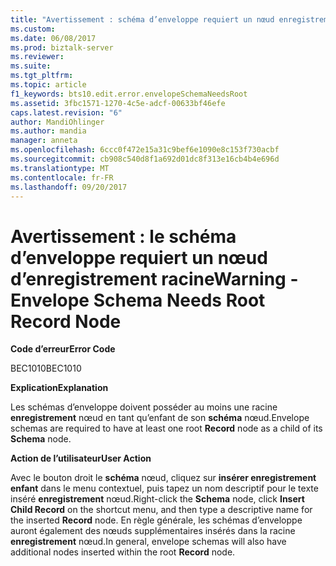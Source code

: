 ```yaml
---
title: "Avertissement : schéma d’enveloppe requiert un nœud enregistrement racine. | Documents Microsoft"
ms.custom: 
ms.date: 06/08/2017
ms.prod: biztalk-server
ms.reviewer: 
ms.suite: 
ms.tgt_pltfrm: 
ms.topic: article
f1_keywords: bts10.edit.error.envelopeSchemaNeedsRoot
ms.assetid: 3fbc1571-1270-4c5e-adcf-00633bf46efe
caps.latest.revision: "6"
author: MandiOhlinger
ms.author: mandia
manager: anneta
ms.openlocfilehash: 6ccc0f472e15a31c9bef6e1090e8c153f730acbf
ms.sourcegitcommit: cb908c540d8f1a692d01dc8f313e16cb4b4e696d
ms.translationtype: MT
ms.contentlocale: fr-FR
ms.lasthandoff: 09/20/2017
---
```

# <a name="warning---envelope-schema-needs-root-record-node"></a><span data-ttu-id="8ccc0-102">Avertissement : le schéma d’enveloppe requiert un nœud d’enregistrement racine</span><span class="sxs-lookup"><span data-stu-id="8ccc0-102">Warning - Envelope Schema Needs Root Record Node</span></span>
<span data-ttu-id="8ccc0-103">**Code d’erreur**</span><span class="sxs-lookup"><span data-stu-id="8ccc0-103">**Error Code**</span></span>  
  
 <span data-ttu-id="8ccc0-104">BEC1010</span><span class="sxs-lookup"><span data-stu-id="8ccc0-104">BEC1010</span></span>  
  
 <span data-ttu-id="8ccc0-105">**Explication**</span><span class="sxs-lookup"><span data-stu-id="8ccc0-105">**Explanation**</span></span>  
  
 <span data-ttu-id="8ccc0-106">Les schémas d’enveloppe doivent posséder au moins une racine **enregistrement** nœud en tant qu’enfant de son **schéma** nœud.</span><span class="sxs-lookup"><span data-stu-id="8ccc0-106">Envelope schemas are required to have at least one root **Record** node as a child of its **Schema** node.</span></span>  
  
 <span data-ttu-id="8ccc0-107">**Action de l’utilisateur**</span><span class="sxs-lookup"><span data-stu-id="8ccc0-107">**User Action**</span></span>  
  
 <span data-ttu-id="8ccc0-108">Avec le bouton droit le **schéma** nœud, cliquez sur **insérer enregistrement enfant** dans le menu contextuel, puis tapez un nom descriptif pour le texte inséré **enregistrement** nœud.</span><span class="sxs-lookup"><span data-stu-id="8ccc0-108">Right-click the **Schema** node, click **Insert Child Record** on the shortcut menu, and then type a descriptive name for the inserted **Record** node.</span></span> <span data-ttu-id="8ccc0-109">En règle générale, les schémas d’enveloppe auront également des nœuds supplémentaires insérés dans la racine **enregistrement** nœud.</span><span class="sxs-lookup"><span data-stu-id="8ccc0-109">In general, envelope schemas will also have additional nodes inserted within the root **Record** node.</span></span>